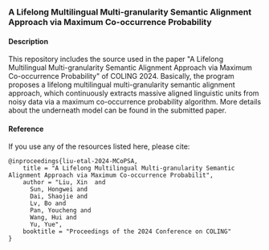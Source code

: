 ### A Lifelong Multilingual Multi-granularity Semantic Alignment Approach via Maximum Co-occurrence Probability

#### Description
This repository includes the source used in the paper "A Lifelong Multilingual Multi-granularity Semantic Alignment Approach via Maximum Co-occurrence Probability" of COLING 2024. 
Basically, the program proposes a lifelong multilingual multi-granularity semantic alignment approach, which continuously extracts massive aligned linguistic units from noisy data via a maximum co-occurrence probability algorithm. 
More details about the underneath model can be found in the submitted paper.

#### Reference
If you use any of the resources listed here, please cite:<br>
```
@inproceedings{liu-etal-2024-MCoPSA,
    title = "A Lifelong Multilingual Multi-granularity Semantic Alignment Approach via Maximum Co-occurrence Probabilit",
    author = "Liu, Xin  and
      Sun, Hongwei and
      Dai, Shaojie and
      Lv, Bo and
      Pan, Youcheng and
      Wang, Hui and
      Yu, Yue",
    booktitle = "Proceedings of the 2024 Conference on COLING"
}
```
